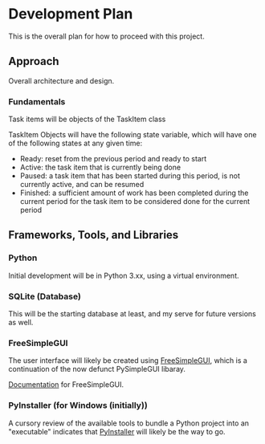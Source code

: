 # Development Plan

This is the overall plan for how to proceed with this project.

## Approach

Overall architecture and design.

### Fundamentals

Task items will be objects of the TaskItem class

TaskItem Objects will have the following state variable, which will have one of the following states at any given time:
- Ready: reset from the previous period and ready to start
- Active: the task item that is currently being done
- Paused: a task item that has been started during this period, is not currently active, and can be resumed
- Finished: a sufficient amount of work has been completed during the current period for the task item to be considered done for the current period

## Frameworks, Tools, and Libraries

### Python

Initial development will be in Python 3.xx, using a virtual environment.

### SQLite (Database)

This will be the starting database at least, and my serve for future versions as well.

### FreeSimpleGUI

The user interface will likely be created using [FreeSimpleGUI](https://github.com/spyoungtech/FreeSimpleGui), which is a continuation of the now defunct PySimpleGUI libaray. 

[Documentation](https://freesimplegui.readthedocs.io/en/latest/) for FreeSimpleGUI.

### PyInstaller (for Windows (initially))

A cursory review of the available tools to bundle a Python project into an "executable" indicates that [PyInstaller](https://pyinstaller.org/en/stable/) will likely be the way to go.

